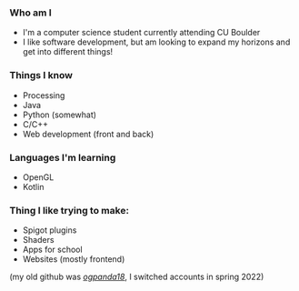 ### Who am I 
- I'm a computer science student currently attending CU Boulder
- I like software development, but am looking to expand my horizons and get into different things!

### Things I know
- Processing
- Java
- Python (somewhat)
- C/C++
- Web development (front and back)

### Languages I'm learning
- OpenGL
- Kotlin

### Thing I like trying to make:
- Spigot plugins
- Shaders
- Apps for school
- Websites (mostly frontend)

(my old github was [*ogpanda18*](https://github.com/ogpanda18), I switched accounts in spring 2022)
